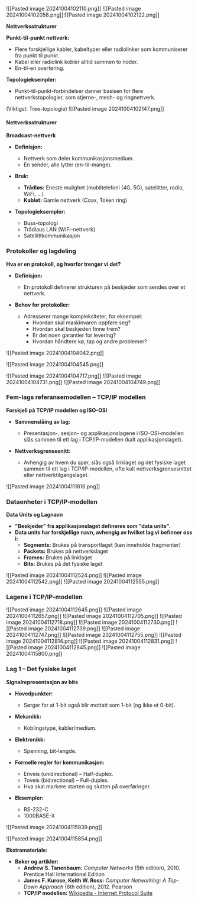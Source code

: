 
![[Pasted image 20241004102110.png]]
![[Pasted image 20241004102058.png]]![[Pasted image 20241004102122.png]]

**Nettverksstrukturer**

**Punkt-til-punkt nettverk:**

- Flere forskjellige kabler, kabeltyper eller radiolinker som kommuniserer fra punkt til punkt.
- Kabel eller radiolink kobler alltid sammen to noder.
- En-til-en overføring.

**Topologieksempler:**
- Punkt-til-punkt-forbindelser danner basisen for flere nettverkstopologier, som stjerne-, mesh- og ringnettverk.

(Viktigst: Tree-topologie)
![[Pasted image 20241004102147.png]]


#### Nettverksstrukturer

**Broadcast-nettverk**

- **Definisjon:**
  - Nettverk som deler kommunikasjonsmedium.
  - En sender, alle lytter (en-til-mange).

- **Bruk:**
  - **Trådløs:** Eneste mulighet (mobiltelefoni (4G, 5G), satellitter, radio, WiFi, ...)
  - **Kablet:** Gamle nettverk (Coax, Token ring)

- **Topologieksempler:**
  - Buss-topologi
  - Trådlaus LAN (WiFi-nettverk)
  - Satellittkommunikasjon



### Protokoller og lagdeling

**Hva er en protokoll, og hvorfor trenger vi det?**

- **Definisjon:**
  - En protokoll definerer strukturen på beskjeder som sendes over et nettverk.

- **Behov for protokoller:**
  - Adresserer mange kompleksiteter, for eksempel:
    - Hvordan skal maskinvaren oppføre seg?
    - Hvordan skal beskjeden finne frem?
    - Er det noen garantier for levering?
    - Hvordan håndtere kø, tap og andre problemer?


![[Pasted image 20241004104042.png]]

![[Pasted image 20241004104545.png]]

![[Pasted image 20241004104717.png]]
![[Pasted image 20241004104731.png]]
![[Pasted image 20241004104749.png]]

### Fem-lags referansemodellen – TCP/IP modellen

**Forskjell på TCP/IP modellen og ISO-OSI**

- **Sammenslåing av lag:**
  - Presentasjon-, sesjon- og applikasjonslagene i ISO-OSI-modellen slås sammen til ett lag i TCP/IP-modellen (kalt applikasjonslaget).

- **Nettverksgrensesnitt:**
  - Avhengig av hvem du spør, slås også linklaget og det fysiske laget sammen til ett lag i TCP/IP-modellen, ofte kalt nettverksgrensesnittet eller nettverktilgangslaget.

![[Pasted image 20241004111816.png]]

### Dataenheter i TCP/IP-modellen

**Data Units og Lagnavn**

- **"Beskjeder" fra applikasjonslaget defineres som "data units".**
- **Data units har forskjellige navn, avhengig av hvilket lag vi befinner oss i:**
  - **Segments:** Brukes på transportlaget (kan inneholde fragmenter)
  - **Packets:** Brukes på nettverkslaget
  - **Frames:** Brukes på linklaget
  - **Bits:** Brukes på det fysiske laget

![[Pasted image 20241004112524.png]]
![[Pasted image 20241004112542.png]]
![[Pasted image 20241004112555.png]]


### Lagene i TCP/IP-modellen

![[Pasted image 20241004112645.png]]
![[Pasted image 20241004112657.png]]
![[Pasted image 20241004112705.png]]
![[Pasted image 20241004112718.png]]
![[Pasted image 20241004112730.png]]
![[Pasted image 20241004112739.png]]
![[Pasted image 20241004112747.png]]
![[Pasted image 20241004112755.png]]
![[Pasted image 20241004112814.png]]
![[Pasted image 20241004112831.png]]
![[Pasted image 20241004112845.png]]
![[Pasted image 20241004115800.png]]


### Lag 1 – Det fysiske laget

**Signalrepresentasjon av bits**

- **Hovedpunkter:**
  - Sørger for at 1-bit også blir mottatt som 1-bit (og ikke et 0-bit).

- **Mekanikk:**
  - Koblingstype, kabler/medium.

- **Elektronikk:**
  - Spenning, bit-lengde.

- **Formelle regler for kommunikasjon:**
  - Enveis (unidirectional) – Half-duplex.
  - Toveis (bidirectional) – Full-duplex.
  - Hva skal markere starten og slutten på overføringer.

- **Eksempler:**
  - RS-232-C
  - 1000BASE-X

![[Pasted image 20241004115839.png]]

![[Pasted image 20241004115854.png]]



**Ekstramateriale:**

- **Bøker og artikler:**
  - **Andrew S. Tanenbaum:** *Computer Networks* (5th edition), 2010. Prentice Hall International Edition
  - **James F. Kurose, Keith W. Ross:** *Computer Networking: A Top-Down Approach* (6th edition), 2012. Pearson
  - **TCP/IP modellen:** [Wikipedia - Internet Protocol Suite](https://en.wikipedia.org/wiki/Internet_protocol_suite)